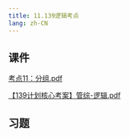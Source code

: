 ```yaml
---
title: 11.139逻辑考点
lang: zh-CN
---
```



## 课件
[考点11：分组.pdf](..%2F..%2Fpublic%2Flogic%2F3.%E9%80%BB%E8%BE%91-139%E5%88%86%2F11.139%E9%80%BB%E8%BE%91%E8%80%83%E7%82%B9%2F%E8%80%83%E7%82%B911%EF%BC%9A%E5%88%86%E7%BB%84.pdf)

[【139计划核心考案】管综-逻辑.pdf](..%2F..%2Fpublic%2Flogic%2F3.%E9%80%BB%E8%BE%91-139%E5%88%86%2F%E3%80%90139%E8%AE%A1%E5%88%92%E6%A0%B8%E5%BF%83%E8%80%83%E6%A1%88%E3%80%91%E7%AE%A1%E7%BB%BC-%E9%80%BB%E8%BE%91.pdf)
## 习题
```



```

